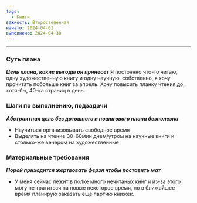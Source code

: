 ```yaml
---
tags:
  - Книги
важность: Второстепенная
начато: 2024-04-01
выполнено: 2024-04-30
---
```

----

### Суть плана
***Цель плана, какие выгоды он принесет***
Я постоянно что-то читаю, одну художественную книгу и одну научную, собственно, я хочу прочитать побольше книг за апрель. 
Хочу повысить планку чтения до, хотя-бы, 40-ка страниц в день.

### Шаги по выполнению, подзадачи
***Абстрактная цель без дотошного и пошагового плана безполезна***
-  Научиться организовывать свободное время
-  Выделять на чтение 30-60мин днем/утром на научные книги и столько-же вечером на художественные

### Материальные требования
***Порой приходится жертвовать ферзя чтобы поставить мат***
-  У меня сейчас лежит в полке много нечитаных книг и из-за этого могу не тратиться на новые некоторое время, но в ближайшее время планирую заказать еще партию книжек.